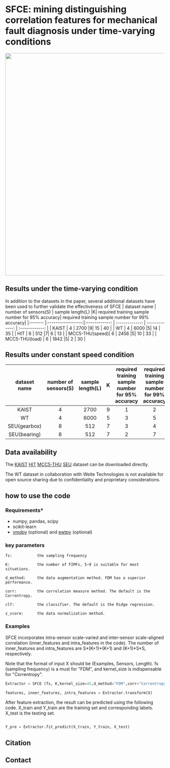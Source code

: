 
# SFCE: mining distinguishing correlation features for mechanical fault diagnosis under time-varying conditions
<div align="center">
<img src="https://github.com/dengqi105/SFCE/blob/main/main.png" width="700" />
</div>



## Results under the time-varying condition
In addition to the datasets in the paper, several additional datasets have been used to further validate the effectiveness of SFCE
| dataset name  	|     number of sensors(S)     	| sample length(L) 	|K| required training sample number for 95% accuracy|  required training sample number for 99% accuracy|
|:------:	  |:-----------------:|:------------:	| :------------:	| :------------:	| :------------:	|
|    KAIST        |     4   	| 2700 	|9| 15	| 40	|
|    WT   	      |     4   	| 6000 	|5| 14	| 35	|
|    HIT   	      |     6   	| 512 	|7| 6	  | 13	|
|  MCC5-THU(speed)|     6   	| 2456 	|5| 10	| 33	|
|  MCC5-THU(load) |     6   	| 1842 	|5| 2   | 30	|

## Results under constant speed condition
| dataset name  	|     number of sensors(S)     	| sample length(L) 	|K| required training sample number for 95% accuracy|  required training sample number for 99% accuracy|
|:------:	    |:-----------------:	|:------------:	| :------------:	| :------------:	| :------------:	|
|    KAIST    |     4   	| 2700 	|9| 1	| 2	|
|    WT   	  |     4   	| 6000 	|5| 3	| 5	|
| SEU(gearbox)|     8   	| 512 	|7| 3	| 4	|
| SEU(bearing)|     8   	| 512 	|7| 2	| 7	|

## Data availability
The [KAIST](https://data.mendeley.com/datasets/vxkj334rzv/7) [HIT](https://github.com/HouLeiHIT/HIT-dataset) [MCC5-THU](https://data.mendeley.com/datasets/p92gj2732w/2) [SEU](https://github.com/cathysiyu/Mechanical-datasets) dataset can be downloaded directly.

The WT dataset in collaboration with Weite Technologies is not available for open source sharing due to confidentiality and proprietary considerations.
## how to use the code
### Requirements\*

* numpy, pandas, scipy
* scikit-learn
* [vmdpy](https://pypi.org/project/vmdpy/) (optional) and [ewtpy](https://pypi.org/project/ewtpy/) (optional)

### key parameters
```
fs:           the sampling frequency

K:            the number of FIMFs, 5~9 is suitable for most situations.

d_method:     the data augmentation method. FDM has a superior performance.

corr:         the correlation measure method. The default is the Correntropy.

clf:          the classifier. The default is the Ridge regression.

z_score:      the data normalization method.
```

### Examples

SFCE incorporates intra-sensor scale-varied  and inter-sensor scale-aligned correlation (inner_features and intra_features in the code). The number of inner_features and intra_features are S\*(K+1)\*(K+1) and (K+1)\*S\*S, respectively.

Note that the format of input X should be (Examples, Sensors, Length).  fs (sampling frequency) is a must for "FDM", and kernel_size is indispensable for "Correntropy". 

```python
Extractor = SFCE (fs, K,kernel_size=45,d_method="FDM",corr="Correntropy",clf="RR",z_score=True)

features, inner_features, intra_features = Extractor.transform(X)
```

After feature extraction, the result can be predicted using the following code.  X_train and Y_train are the training set and corresponding labels.  X_test is the testing set.

```python

Y_pre = Extractor.fit_predict(X_train, Y_train, X_test)
```
## Citation

## Contact
